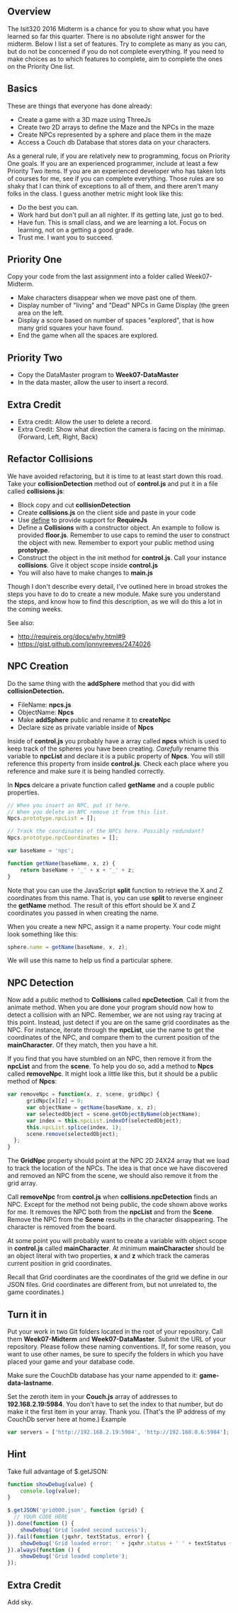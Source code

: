 
## Overview

The Isit320 2016 Midterm is a chance for you to show what you have learned so far this quarter. There is no absolute right answer for the midterm. Below I list a set of features. Try to complete as many as you can, but do not be concerned if you do not complete everything. If you need to make choices as to which features to complete, aim to complete the ones on the Priority One list.

## Basics

These are things that everyone has done already:

- Create a game with a 3D maze using ThreeJs
- Create two 2D arrays to define the Maze and the NPCs in the maze
- Create NPCs represented by a sphere and place them in the maze
- Access a Couch db Database that stores data on your characters.

As a general rule, if you are relatively new to programming, focus on Priority One goals. If you are an experienced programmer, include at least a few Priority Two items. If you are an experienced developer who has taken lots of courses for me, see if you can complete everything. Those rules are so shaky that I can think of exceptions to all of them, and there aren't many folks in the class. I guess another metric might look like this:

- Do the best you can.
- Work hard but don't pull an all nighter. If its getting late, just go to bed.
- Have fun. This is small class, and we are learning a lot. Focus on learning, not on a getting a good grade.
- Trust me. I want you to succeed.

## Priority One

Copy your code from the last assignment into a folder called Week07-Midterm.

- Make characters disappear when we move past one of them.
- Display number of "living" and "Dead" NPCs in Game Display (the green area on the left.
- Display a score based on number of spaces "explored", that is how many grid squares your have found.
- End the game when all the spaces are explored.

## Priority Two

- Copy the DataMaster program to **Week07-DataMaster**
- In the data master, allow the user to insert a record.

## Extra Credit

- Extra credit: Allow the user to delete a record.
- Extra Credit: Show what direction the camera is facing on the minimap. (Forward, Left, Right, Back)

## Refactor Collisions

We have avoided refactoring, but it is time to at least start down this road. Take your **collisionDetection** method out of **control.js** and put it in a file called **collisions.js**:

- Block copy and cut **collisionDetection**
- Create **collisions.js** on the client side and paste in your code
- Use [define](http://requirejs.org/docs/api.html#define) to provide support for **RequireJs**
- Define a **Collisions** with a constructor object. An example to follow is provided **floor.js**. Remember to use caps to remind the user to construct the object with new. Remember to export your public method using **prototype**.
- Construct the object in the init method for **control.js**. Call your instance **collisions**. Give it object scope inside **control.js**
- You will also have to make changes to **main.js**

Though I don't describe every detail, I've outlined here in broad strokes the steps you have to do to create a new module. Make sure you understand the steps, and know how to find this description, as we will do this a lot in the coming weeks.

See also:

- <http://requirejs.org/docs/why.html#9>
- <https://gist.github.com/jonnyreeves/2474026>

## NPC Creation

Do the same thing with the **addSphere** method that you did with **collisionDetection.**

- FileName: **npcs.js**
- ObjectName: **Npcs**
- Make **addSphere** public and rename it to **createNpc**
- Declare size as private variable inside of **Npcs**

Inside of **control.js** you probably have a array called **npcs** which is used to keep track of the spheres you have been creating. _Carefully_ rename this variable to **npcList** and declare it is a public property of **Npcs**. You will still reference this property from inside **control.js**. Check each place where you reference and make sure it is being handled correctly.

In **Npcs** delcare a private function called **getName** and a couple public properties.

```javascript
// When you insert an NPC, put it here.
// When you delete an NPC remove it from this list.
Npcs.prototype.npcList = [];

// Track the coordinates of the NPCs here. Possibly redundant?
Npcs.prototype.npcCoordinates = [];

var baseName = 'npc';

function getName(baseName, x, z) {
    return baseName + '_' + x + '_' + z;
}
```

Note that you can use the JavaScript **split** function to retrieve the X and Z coordinates from this name. That is, you can use **split** to reverse engineer the **getName** method. The result of this effort should be X and Z coordinates you passed in when creating the name.

When you create a new NPC, assign it a name property. Your code might look something like this:

```javascript
sphere.name = getName(baseName, x, z);
```

We will use this name to help us find a particular sphere.

## NPC Detection

Now add a public method to **Collisions** called **npcDetection**. Call it from the animate method. When you are done your program should now how to detect a collision with an NPC. Remember, we are not using ray tracing at this point. Instead, just detect if you are on the same grid coordinates as the NPC. For instance, iterate through the **npcList**, use the name to get the coordinates of the NPC, and compare them to the current position of the **mainCharacter**. Of they match, then you have a hit.

If you find that you have stumbled on an NPC, then remove it from the **npcList** and from the **scene**. To help you do so, add a method to **Npcs** called **removeNpc**. It might look a little like this, but it should be a public method of **Npcs**:

```javascript
var removeNpc = function(x, z, scene, gridNpc) {
      gridNpc[x][z] = 0;      
      var objectName = getName(baseName, x, z);
      var selectedObject = scene.getObjectByName(objectName);
      var index = this.npcList.indexOf(selectedObject);
      this.npcList.splice(index, 1);
      scene.remove(selectedObject);
  };
}
```

The **GridNpc** property should point at the NPC 2D 24X24 array that we load to track the location of the NPCs. The idea is that once we have discovered and removed an NPC from the scene,  we should also remove it from the grid array.

Call **removeNpc** from **control.js** when **collisions.npcDetection** finds an NPC. Except for the method not being public, the code shown above works for me. It removes the NPC both from the **npcList** and from the **Scene**. Remove the NPC from the **Scene** results in the character disappearing. The character is removed from the board.

At some point you will probably want to create a variable with object scope in **control.js** called **mainCharacter**. At minimum **mainCharacter** should be an object literal with two properties, **x** and **z** which track the cameras current position in grid coordinates.

Recall that Grid coordinates are the coordinates of the grid we define in our JSON files. Grid coordinates are different from, but not unrelated to, the game coordinates.)

## Turn it in

Put your work in two Git folders located in the root of your repository. Call them **Week07-Midterm** and **Week07-DataMaster**. Submit the URL of your repository. Please follow these naming conventions. If, for some reason, you want to use other names, be sure to specify the folders in which you have placed your game and your database code.

Make sure the CouchDb database has your name appended to it: **game-data-lastname**.

Set the zeroth item in your **Couch.js** array of addresses to **192.168.2.19:5984**. You don't have to set the index to that number, but do make it the first item in your array. Thank you. (That's the IP address of my CouchDb server here at home.) Example

```javascript
var servers = ['http://192.168.2.19:5984', 'http://192.168.0.6:5984'];
```

## Hint

Take full advantage of $.getJSON:

```javascript
function showDebug(value) {
    console.log(value);
}

$.getJSON('grid000.json', function (grid) {
  // YOUR CODE HERE
}).done(function () {
    showDebug('Grid loaded second success');
}).fail(function (jqxhr, textStatus, error) {
    showDebug('Grid loaded error: ' + jqxhr.status + ' ' + textStatus + ' ' + error);
}).always(function () {
    showDebug('Grid loaded complete');
});
```


## Extra Credit

Add sky.
